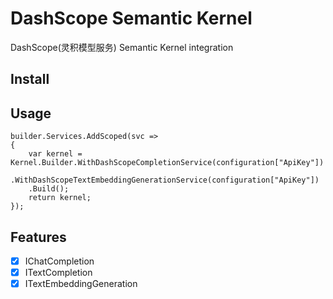 ﻿# DashScope Semantic Kernel

DashScope(灵积模型服务) Semantic Kernel integration

## Install

## Usage

```
builder.Services.AddScoped(svc =>
{
    var kernel = Kernel.Builder.WithDashScopeCompletionService(configuration["ApiKey"])
    .WithDashScopeTextEmbeddingGenerationService(configuration["ApiKey"])
    .Build();
    return kernel;
});

```

## Features

- [x] IChatCompletion
- [x] ITextCompletion
- [x] ITextEmbeddingGeneration
